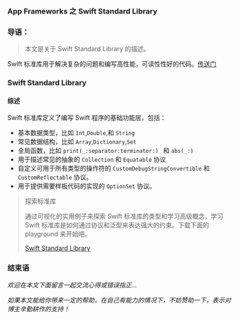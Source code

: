 ### App Frameworks 之 Swift Standard Library

### 导语：

> 本文是关于 Swift Standard Library 的描述。

Swift 标准库用于解决复杂的问题和编写高性能，可读性性好的代码。[传送门](https://developer.apple.com/documentation/swift)

### Swift Standard Library

#### 综述

Swift 标准库定义了编写 Swift 程序的基础功能层，包括：

* 基本数据类型，比如 `Int`,`Double`,和 `String`
* 常见数据结构，比如 `Array`,`Dictionary`,`Set`
* 全局函数，比如 `print(_:separator:terminator:)
` 和 `abs(_:)`
* 用于描述常见的抽象的 `Collection` 和 `Equatable` 协议
* 自定义可用于所有类型的操作符的 `CustomDebugStringConvertible` 和 `CustomReflectable` 协议。
* 用于提供需要样板代码的实现的 `OptionSet` 协议。

> 探索标准库
> 
> 通过可视化的实用例子来探索 Swift 标准库的类型和学习高级概念，学习 Swift 标准库是如何通过协议和泛型来表达强大的约束。下载下面的 playground 来开始吧。
> 
> [Swift Standard Library](https://developer.apple.com/sample-code/swift/downloads/standard-library.zip)


### 结束语

*欢迎在本文下面留言一起交流心得或错误指正...*

*如果本文能给你带来一定的帮助，在自己有能力的情况下，不妨赞助一下，表示对博主辛勤耕作的支持！*
    




